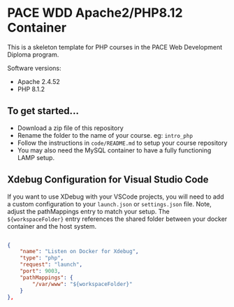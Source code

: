 # PACE WDD Apache2/PHP8.12 Container

This is a skeleton template for PHP courses in the PACE Web Development Diploma program.

Software versions:

* Apache 2.4.52
* PHP 8.1.2

## To get started...

* Download a zip file of this repository
* Rename the folder to the name of your course.  eg: `intro_php`
* Follow the  instructions in `code/README.md` to setup your course repository
* You may also need the MySQL container to have a fully functioning LAMP setup.

## Xdebug Configuration for Visual Studio Code

If you want to use XDebug with your VSCode projects, you will need to add a custom configuration to your `launch.json` or `settings.json` file.  Note, adjust the pathMappings entry to match your setup.  The `${workspaceFolder}` entry references the shared folder between your docker container and the host system.

```json

{
    "name": "Listen on Docker for Xdebug",
    "type": "php",
    "request": "launch",
    "port": 9003,
    "pathMappings": {
        "/var/www": "${workspaceFolder}"
    }
},

```


